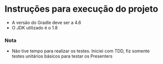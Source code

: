 # Instruções para execução do projeto

* A versão do Gradle deve ser a 4.6
* O JDK utilizado é o 1.8

### Nota

* Não tive tempo para realizar os testes. Iniciei com TDD, fiz somente testes unitários básicos para testar os Presenters
